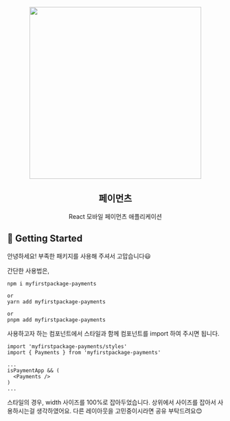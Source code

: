 <p align="middle" >
  <img src="https://techcourse-storage.s3.ap-northeast-2.amazonaws.com/0fefce79602043a9b3281ee1dd8f4be6" width="400">
</p>
<h2 align="middle">페이먼츠</h2>
<p align="middle">React 모바일 페이먼츠 애플리케이션</p>
</p>

## 🚀 Getting Started

안녕하세요!
부족한 패키지를 사용해 주셔서 고맙습니다😃

간단한 사용법은,

```
npm i myfirstpackage-payments

or
yarn add myfirstpackage-payments

or
pnpm add myfirstpackage-payments
```

사용하고자 하는 컴포넌트에서 스타일과 함께 컴포넌트를 import 하여 주시면 됩니다.

```
import 'myfirstpackage-payments/styles'
import { Payments } from 'myfirstpackage-payments'

...
isPaymentApp && (
  <Payments />
)
...
```

스타일의 경우, width 사이즈를 100%로 잡아두었습니다.
상위에서 사이즈를 잡아서 사용하시는걸 생각하였어요.
다른 레이아웃을 고민중이시라면 공유 부탁드려요😊
